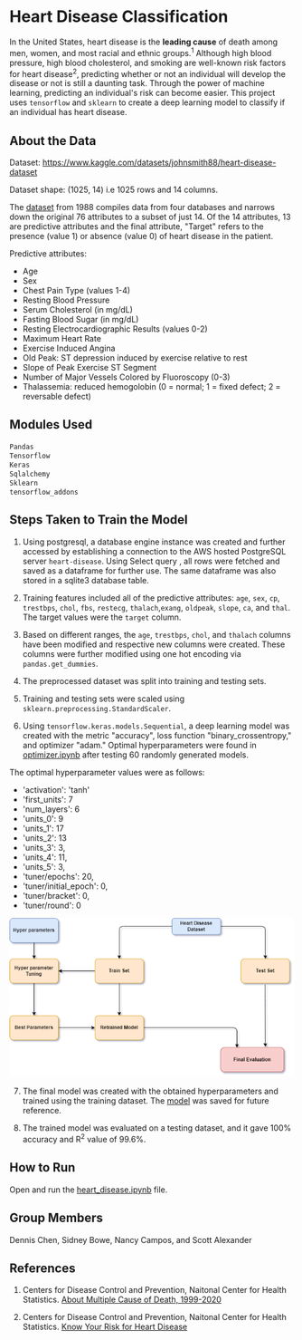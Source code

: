 
# Heart Disease Classification

In the United States, heart disease is the **leading cause** of death among men, women, and most racial and ethnic groups.<sup>1</sup> Although high blood pressure, high blood cholesterol, and smoking are well-known risk factors for heart disease<sup>2</sup>, predicting whether or not an individual will develop the disease or not is still a daunting task. Through the power of machine learning, predicting an individual's risk can become easier. This project uses `tensorflow` and `sklearn` to create a deep learning model to classify if an individual has heart disease. 

## About the Data
Dataset: https://www.kaggle.com/datasets/johnsmith88/heart-disease-dataset

Dataset shape: (1025, 14) i.e 1025 rows and 14 columns.

The [dataset](https://www.kaggle.com/datasets/johnsmith88/heart-disease-dataset) from 1988 compiles data from four databases and narrows down the original 76 attributes to a subset of just 14. Of the 14 attributes, 13 are predictive attributes and the final attribute, "Target" refers to the presence (value 1) or absence (value 0) of heart disease in the patient. 

Predictive attributes:

- Age
- Sex
- Chest Pain Type (values 1-4)
- Resting Blood Pressure
- Serum Cholesterol (in mg/dL)
- Fasting Blood Sugar (in mg/dL)
- Resting Electrocardiographic Results (values 0-2)
- Maximum Heart Rate
- Exercise Induced Angina
- Old Peak: ST depression induced by exercise relative to rest
- Slope of Peak Exercise ST Segment
- Number of Major Vessels Colored by Fluoroscopy (0-3)
- Thalassemia: reduced hemogolobin (0 = normal; 1 = fixed defect; 2 = reversable defect)

## Modules Used

```
Pandas
Tensorflow
Keras
Sqlalchemy
Sklearn
tensorflow_addons
```

## Steps Taken to Train the Model

1. Using postgresql, a database engine instance was created and further accessed by establishing a connection to the AWS hosted PostgreSQL server `heart-disease`. Using Select query , all rows were fetched and saved as a dataframe for further use. The same dataframe was also stored in a sqlite3 database table.

2. Training features included all of the predictive attributes: `age`, `sex`, `cp`, `trestbps`, `chol`, `fbs`, `restecg`, `thalach`,`exang`, `oldpeak`, `slope`, `ca`, and `thal`. The target values were the `target` column.

3. Based on different ranges, the `age`, `trestbps`, `chol`, and `thalach` columns have been modified and respective new columns were created. These columns were further modified using one hot encoding via `pandas.get_dummies`.

4. The preprocessed dataset was split into training and testing sets.

5. Training and testing sets were scaled using `sklearn.preprocessing.StandardScaler`.

6. Using `tensorflow.keras.models.Sequential`, a deep learning model was created with the metric "accuracy", loss function "binary_crossentropy," and optimizer "adam." Optimal hyperparameters were found in [optimizer.ipynb](optimizer.ipynb) after testing 60 randomly generated models.

The optimal hyperparameter values were as follows:

- 'activation': 'tanh'
- 'first_units': 7
- 'num_layers': 6
- 'units_0': 9
- 'units_1': 17
- 'units_2': 13
- 'units_3': 3,
- 'units_4': 11,
- 'units_5': 3,
- 'tuner/epochs': 20,
- 'tuner/initial_epoch': 0,
- 'tuner/bracket': 0,
- 'tuner/round': 0

![Model Architecture](Resources/model_img.png)

7. The final model was created with the obtained hyperparameters and trained using the training dataset. The [model](Resources/Model/OptimizedModel.h5) was saved for future reference.

8. The trained model was evaluated on a testing dataset, and it gave 100% accuracy and R<sup>2</sup> value of 99.6%.

## How to Run 

Open and run the [heart_disease.ipynb](heart_disease.ipynb) file.

## Group Members

Dennis Chen, Sidney Bowe, Nancy Campos, and Scott Alexander

## References

1. Centers for Disease Control and Prevention, Naitonal Center for Health Statistics. [About Multiple Cause of Death, 1999-2020](https://wonder.cdc.gov/mcd-icd10.html)

2. Centers for Disease Control and Prevention, Naitonal Center for Health Statistics. [Know Your Risk for Heart Disease](https://www.cdc.gov/heartdisease/risk_factors.html)